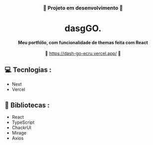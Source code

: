 <div align='center'>

   ### :construction: **Projeto em desenvolvimento** :construction: ###
   
   # dasgGO.
      
   #### Meu portfólio, com funcionalidade de themas feita com React  ####

   :link: <https://dash-go-ecru.vercel.app/> :link:
</div>

## :computer: Tecnlogias :

- Next
- Vercel

## :rocket: Bibliotecas :

- React
- TypeScript
- ChackrUI
- Mirage
- Axios
